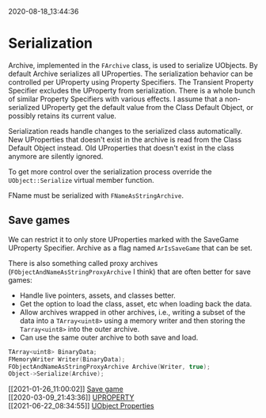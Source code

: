 2020-08-18_13:44:36

# Serialization

Archive, implemented in the `FArchive` class, is used to serialize UObjects.
By default Archive serializes all UProperties.
The serialization behavior can be controlled per UProperty using Property Specifiers.
The Transient Property Specifier excludes the UProperty from serialization.
There is a whole bunch of similar Property Specifiers with various effects.
I assume that a non-serialized UProperty get the default value from the Class Default Object, or possibly retains its current value.

Serialization reads handle changes to the serialized class automatically.
New UProperties that doesn't exist in the archive is read from the Class Default Object instead.
Old UProperties that doesn't exist in the class anymore are silently ignored.

To get more control over the serialization process override the `UObject::Serialize` virtual member function.

FName must be serialized with `FNameAsStringArchive`.


## Save games

We can restrict it to only store UProperties marked with the SaveGame UProperty Specifier.
Archive as a flag named `ArIsSaveGame` that can be set.

There is also something called proxy archives (`FObjectAndNameAsStringProxyArchive` I think) that are often better for save games:
- Handle live pointers, assets, and classes better.
- Get the option to load the class, asset, etc when loading back the data.
- Allow archives wrapped in other archives, i.e., writing a subset of the data into a `TArray<uint8>` using a memory writer and then storing the `Tarray<uint8>` into the outer archive.
- Can use the same outer archive to both save and load.

```cpp
TArray<uint8> BinaryData;
FMemoryWriter Writer(BinaryData);
FObjectAndNameAsStringProxyArchive Archive(Writer, true);
Object->Serialize(Archive);
```

[[2021-01-26_11:00:02]] [Save game](./Save%20game.md)  
[[2020-03-09_21:43:36]] [UPROPERTY](UPROPERTY.md)  
[[2021-06-22_08:34:55]] [UObject Properties](./UObject%20Properties.md)  
